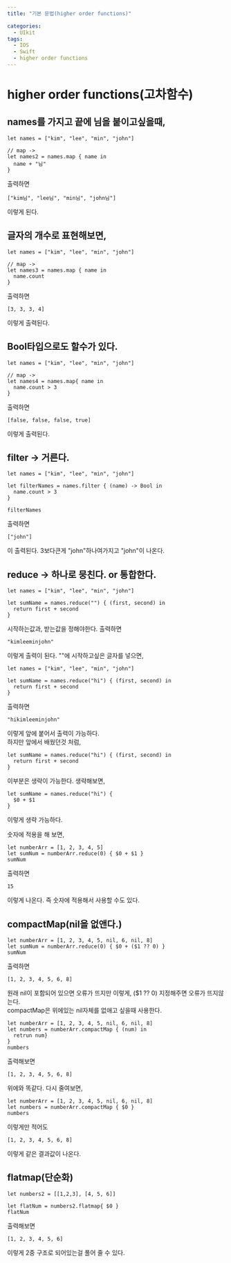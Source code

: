 ```yaml
---
title: "기본 문법(higher order functions)"

categories:
  - UIkit
tags:
  - IOS
  - Swift
  - higher order functions
---
```


# higher order functions(고차함수)
## names를 가지고 끝에 님을 붙이고싶을때,  

~~~
let names = ["kim", "lee", "min", "john"]

// map ->
let names2 = names.map { name in
  name + "님"
}
~~~
출력하면
~~~
["kim님", "lee님", "min님", "john님"] 
~~~
이렇게 된다.  

## 글자의 개수로 표현해보면,  

~~~
let names = ["kim", "lee", "min", "john"]

// map ->
let names3 = names.map { name in
  name.count
}
~~~
출력하면
~~~
[3, 3, 3, 4]
~~~
이렇게 출력된다.  

## Bool타입으로도 할수가 있다.  
~~~
let names = ["kim", "lee", "min", "john"]

// map ->
let names4 = names.map{ name in
  name.count > 3
}
~~~
출력하면
~~~
[false, false, false, true]
~~~
이렇게 출력된다.  


## filter -> 거른다.
~~~
let names = ["kim", "lee", "min", "john"]

let filterNames = names.filter { (name) -> Bool in
  name.count > 3
}

filterNames
~~~
출력하면
~~~
["john"]
~~~
이 출력된다. 3보다큰게 "john"하나여가지고 "john"이 나온다.  

## reduce -> 하나로 뭉친다. or 통합한다.
~~~
let names = ["kim", "lee", "min", "john"]

let sumName = names.reduce("") { (first, second) in
  return first + second
}
~~~
시작하는값과, 받는값을 정해야한다.
출력하면
~~~
"kimleeminjohn"
~~~
이렇게 출력이 된다. ""에 시작하고싶은 글자를 넣으면,  
~~~
let names = ["kim", "lee", "min", "john"]

let sumName = names.reduce("hi") { (first, second) in
  return first + second
}
~~~
출력하면
~~~
"hikimleeminjohn"
~~~
이렇게 앞에 붙어서 출력이 가능하다.  
하지만 앞에서 배웠던것 처럼,  
~~~
let sumName = names.reduce("hi") { (first, second) in
  return first + second
}
~~~
이부분은 생략이 가능한다. 생략해보면,  
~~~
let sumName = names.reduce("hi") { 
  $0 + $1
}
~~~
이렇게 생략 가능하다.  

숫자에 적용을 해 보면,  
~~~
let numberArr = [1, 2, 3, 4, 5]
let sumNum = numberArr.reduce(0) { $0 + $1 }
sumNum
~~~
출력하면
~~~
15
~~~
이렇게 나온다. 즉 숫자에 적용해서 사용할 수도 있다.  

## compactMap(nil을 없앤다.)
~~~
let numberArr = [1, 2, 3, 4, 5, nil, 6, nil, 8]
let sumNum = numberArr.reduce(0) { $0 + ($1 ?? 0) }
sumNum
~~~
출력하면
~~~
[1, 2, 3, 4, 5, 6, 8]
~~~
원래 nil이 포함되어 있으면 오류가 뜨지만 이렇게, ($1 ?? 0) 지정해주면 오류가 뜨지않는다.  
compactMap은 위에있는 nil자체를 없애고 싶을때 사용한다.

~~~
let numberArr = [1, 2, 3, 4, 5, nil, 6, nil, 8]
let numbers = numberArr.compactMap { (num) in 
  retrun num}
}
numbers
~~~
출력해보면
~~~
[1, 2, 3, 4, 5, 6, 8]
~~~
위에와 똑같다. 다시 줄여보면,  
~~~
let numberArr = [1, 2, 3, 4, 5, nil, 6, nil, 8]
let numbers = numberArr.compactMap { $0 }
numbers
~~~
이렇게만 적어도 
~~~
[1, 2, 3, 4, 5, 6, 8]
~~~
이렇게 같은 결과값이 나온다.  

## flatmap(단순화)
~~~
let numbers2 = [[1,2,3], [4, 5, 6]]

let flatNum = numbers2.flatmap{ $0 }
flatNum
~~~
출력해보면
~~~
[1, 2, 3, 4, 5, 6]
~~~
이렇게 2중 구조로 되어있는걸 풀어 줄 수 있다.